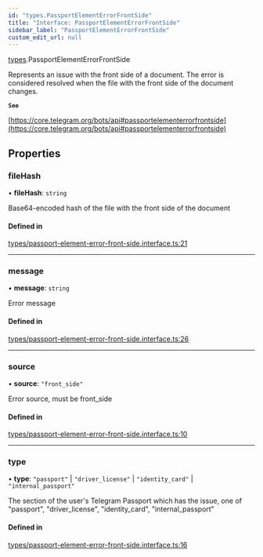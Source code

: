 ```yaml
---
id: "types.PassportElementErrorFrontSide"
title: "Interface: PassportElementErrorFrontSide"
sidebar_label: "PassportElementErrorFrontSide"
custom_edit_url: null
---
```


[types](../modules/types.md).PassportElementErrorFrontSide

Represents an issue with the front side of a document. The error is considered
resolved when the file with the front side of the document changes.

**`See`**

[https://core.telegram.org/bots/api#passportelementerrorfrontside](https://core.telegram.org/bots/api#passportelementerrorfrontside)

## Properties

### fileHash

• **fileHash**: `string`

Base64-encoded hash of the file with the front side of the document

#### Defined in

[types/passport-element-error-front-side.interface.ts:21](https://github.com/DeityLamb/telegramjs/blob/32b4cca/packages/common/lib/interfaces/types/passport-element-error-front-side.interface.ts#L21)

___

### message

• **message**: `string`

Error message

#### Defined in

[types/passport-element-error-front-side.interface.ts:26](https://github.com/DeityLamb/telegramjs/blob/32b4cca/packages/common/lib/interfaces/types/passport-element-error-front-side.interface.ts#L26)

___

### source

• **source**: ``"front_side"``

Error source, must be front_side

#### Defined in

[types/passport-element-error-front-side.interface.ts:10](https://github.com/DeityLamb/telegramjs/blob/32b4cca/packages/common/lib/interfaces/types/passport-element-error-front-side.interface.ts#L10)

___

### type

• **type**: ``"passport"`` \| ``"driver_license"`` \| ``"identity_card"`` \| ``"internal_passport"``

The section of the user's Telegram Passport which has the issue, one of
"passport", "driver_license", "identity_card", "internal_passport"

#### Defined in

[types/passport-element-error-front-side.interface.ts:16](https://github.com/DeityLamb/telegramjs/blob/32b4cca/packages/common/lib/interfaces/types/passport-element-error-front-side.interface.ts#L16)
